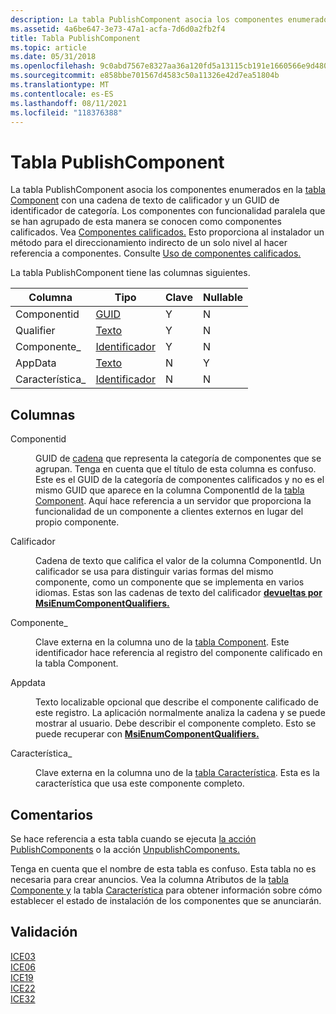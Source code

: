 ```yaml
---
description: La tabla PublishComponent asocia los componentes enumerados en la tabla Component con una cadena de texto de calificador y un GUID de identificador de categoría.
ms.assetid: 4a6be647-3e73-47a1-acfa-7d6d0a2fb2f4
title: Tabla PublishComponent
ms.topic: article
ms.date: 05/31/2018
ms.openlocfilehash: 9c0abd7567e8327aa36a120fd5a13115cb191e1660566e9d480446295dca53cd
ms.sourcegitcommit: e858bbe701567d4583c50a11326e42d7ea51804b
ms.translationtype: MT
ms.contentlocale: es-ES
ms.lasthandoff: 08/11/2021
ms.locfileid: "118376388"
---
```

# <a name="publishcomponent-table"></a>Tabla PublishComponent

La tabla PublishComponent asocia los componentes enumerados en la [tabla Component](component-table.md) con una cadena de texto de calificador y un GUID de identificador de categoría. Los componentes con funcionalidad paralela que se han agrupado de esta manera se conocen como componentes calificados. Vea [Componentes calificados.](qualified-components.md) Esto proporciona al instalador un método para el direccionamiento indirecto de un solo nivel al hacer referencia a componentes. Consulte [Uso de componentes calificados.](using-qualified-components.md)

La tabla PublishComponent tiene las columnas siguientes.



| Columna      | Tipo                         | Clave | Nullable |
|-------------|------------------------------|-----|----------|
| Componentid | [GUID](guid.md)             | Y   | N        |
| Qualifier   | [Texto](text.md)             | Y   | N        |
| Componente\_ | [Identificador](identifier.md) | Y   | N        |
| AppData     | [Texto](text.md)             | N   | Y        |
| Característica\_   | [Identificador](identifier.md) | N   | N        |



 

## <a name="columns"></a>Columnas

<dl> <dt>

<span id="ComponentId"></span><span id="componentid"></span><span id="COMPONENTID"></span>Componentid
</dt> <dd>

GUID de [cadena](guid.md) que representa la categoría de componentes que se agrupan. Tenga en cuenta que el título de esta columna es confuso. Este es el GUID de la categoría de componentes calificados y no es el mismo GUID que aparece en la columna ComponentId de la [tabla Component](component-table.md). Aquí hace referencia a un servidor que proporciona la funcionalidad de un componente a clientes externos en lugar del propio componente.

</dd> <dt>

<span id="Qualifier"></span><span id="qualifier"></span><span id="QUALIFIER"></span>Calificador
</dt> <dd>

Cadena de texto que califica el valor de la columna ComponentId. Un calificador se usa para distinguir varias formas del mismo componente, como un componente que se implementa en varios idiomas. Estas son las cadenas de texto del calificador [**devueltas por MsiEnumComponentQualifiers.**](/windows/desktop/api/Msi/nf-msi-msienumcomponentqualifiersa)

</dd> <dt>

<span id="Component_"></span><span id="component_"></span><span id="COMPONENT_"></span>Componente\_
</dt> <dd>

Clave externa en la columna uno de la [tabla Component](component-table.md). Este identificador hace referencia al registro del componente calificado en la tabla Component.

</dd> <dt>

<span id="AppData"></span><span id="appdata"></span><span id="APPDATA"></span>Appdata
</dt> <dd>

Texto localizable opcional que describe el componente calificado de este registro. La aplicación normalmente analiza la cadena y se puede mostrar al usuario. Debe describir el componente completo. Esto se puede recuperar con [**MsiEnumComponentQualifiers.**](/windows/desktop/api/Msi/nf-msi-msienumcomponentqualifiersa)

</dd> <dt>

<span id="Feature_"></span><span id="feature_"></span><span id="FEATURE_"></span>Característica\_
</dt> <dd>

Clave externa en la columna uno de la [tabla Característica](feature-table.md). Esta es la característica que usa este componente completo.

</dd> </dl>

## <a name="remarks"></a>Comentarios

Se hace referencia a esta tabla cuando se ejecuta [la acción PublishComponents](publishcomponents-action.md) o la acción [UnpublishComponents.](unpublishcomponents-action.md)

Tenga en cuenta que el nombre de esta tabla es confuso. Esta tabla no es necesaria para crear anuncios. Vea la columna Atributos de la [tabla Componente y](component-table.md) la tabla [Característica](feature-table.md) para obtener información sobre cómo establecer el estado de instalación de los componentes que se anunciarán.

## <a name="validation"></a>Validación

<dl>

[ICE03](ice03.md)  
[ICE06](ice06.md)  
[ICE19](ice19.md)  
[ICE22](ice22.md)  
[ICE32](ice32.md)  
</dl>

 

 




